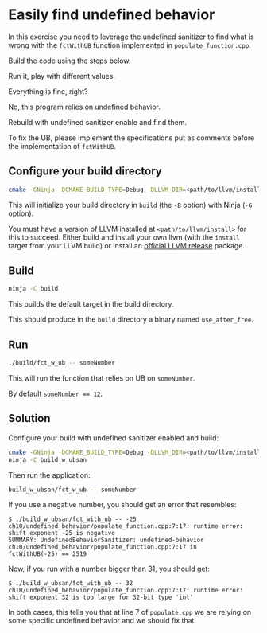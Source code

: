 # Easily find undefined behavior #

In this exercise you need to leverage the undefined sanitizer to find what is wrong with the `fctWithUB` function implemented in `populate_function.cpp`.

Build the code using the steps below.

Run it, play with different values.

Everything is fine, right?

No, this program relies on undefined behavior.

Rebuild with undefined sanitizer enable and find them.

To fix the UB, please implement the specifications put as comments before the implementation of `fctWithUB`.

## Configure your build directory ##

```bash
cmake -GNinja -DCMAKE_BUILD_TYPE=Debug -DLLVM_DIR=<path/to/llvm/install>/lib/cmake/llvm -Bbuild .
```

This will initialize your build directory in `build` (the `-B` option) with Ninja (`-G` option).

You must have a version of LLVM installed at `<path/to/llvm/install>` for this to succeed.
Either build and install your own llvm (with the `install` target from your LLVM build) or install an [official LLVM release](https://releases.llvm.org/) package.

## Build ##

```bash
ninja -C build
```

This builds the default target in the build directory.

This should produce in the `build` directory a binary named `use_after_free`.

## Run ##

```bash
./build/fct_w_ub -- someNumber
```

This will run the function that relies on UB on `someNumber`.

By default `someNumber == 12`.


## Solution ##

Configure your build with undefined sanitizer enabled and build:
```bash
cmake -GNinja -DCMAKE_BUILD_TYPE=Debug -DLLVM_DIR=<path/to/llvm/install>/lib/cmake/llvm -Bbuild_w_ubsan . -DCMAKE_CXX_FLAGS=-fsanitize=undefined
ninja -C build_w_ubsan
```

Then run the application:
```bash
build_w_ubsan/fct_w_ub -- someNumber
```

If you use a negative number, you should get an error that resembles:
```
$ ./build_w_ubsan/fct_with_ub -- -25
ch10/undefined_behavior/populate_function.cpp:7:17: runtime error: shift exponent -25 is negative
SUMMARY: UndefinedBehaviorSanitizer: undefined-behavior ch10/undefined_behavior/populate_function.cpp:7:17 in 
fctWithUB(-25) == 2519
```

Now, if you run with a number bigger than 31, you should get:
```
$ ./build_w_ubsan/fct_with_ub -- 32
ch10/undefined_behavior/populate_function.cpp:7:17: runtime error: shift exponent 32 is too large for 32-bit type 'int'
```

In both cases, this tells you that at line 7 of `populate.cpp` we are relying on some specific undefined behavior and we should fix that.
